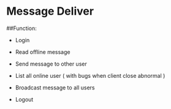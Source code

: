 Message Deliver
=======

##Function:

* Login

* Read offline message

* Send message to other user

* List all online user ( with bugs when client close abnormal )

* Broadcast message to all users

* Logout

